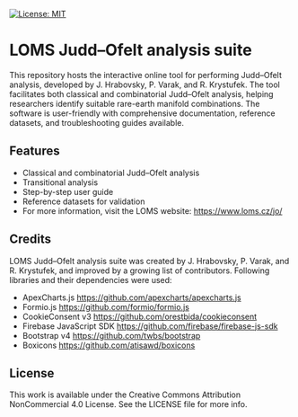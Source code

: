 [![License: MIT](https://img.shields.io/badge/license-MIT-green.svg)](https://github.com/RobTillaart/PCF8575/blob/master/LICENSE)
# LOMS Judd–Ofelt analysis suite

This repository hosts the interactive online tool for performing Judd–Ofelt analysis, developed by J. Hrabovsky, P. Varak, and R. Krystufek. The tool facilitates both classical and combinatorial Judd–Ofelt analysis, helping researchers identify suitable rare-earth manifold combinations. The software is user-friendly with comprehensive documentation, reference datasets, and troubleshooting guides available.

## Features
- Classical and combinatorial Judd–Ofelt analysis
- Transitional analysis
- Step-by-step user guide
- Reference datasets for validation
- For more information, visit the LOMS website: https://www.loms.cz/jo/

## Credits
LOMS Judd–Ofelt analysis suite was created by J. Hrabovsky, P. Varak, and R. Krystufek, and improved by a growing list of contributors.
Following libraries and their dependencies were used:
- ApexCharts.js https://github.com/apexcharts/apexcharts.js
- Formio.js https://github.com/formio/formio.js
- CookieConsent v3 https://github.com/orestbida/cookieconsent
- Firebase JavaScript SDK https://github.com/firebase/firebase-js-sdk
- Bootstrap v4 https://github.com/twbs/bootstrap
- Boxicons https://github.com/atisawd/boxicons

## License
This work is available under the Creative Commons Attribution NonCommercial 4.0 License. See the LICENSE file for more info.
